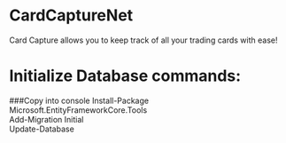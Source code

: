 # CardCaptureNet
Card Capture allows you to keep track of all your trading cards with ease!

<h1>Initialize Database commands:</h1>

###Copy into console
Install-Package Microsoft.EntityFrameworkCore.Tools<br>
Add-Migration Initial<br>
Update-Database<br>
